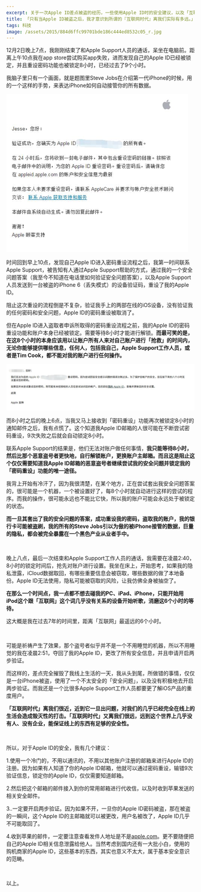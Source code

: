 ```yaml
---
excerpt: 关于一次Apple ID差点被盗的经历，一些使用Apple ID时的安全建议，以及「互联网时代」离我们有多近，又有多远。
title: 「只有当Apple ID被盗之后，我才意识到所谓的『互联网时代』离我们实际有多远。」
tags: 科技
image: /assets/2015/884d6ffc99701bde186c444ed8532c05_r.jpg
---
```


12月2日晚上7点，我刚刚结束了和Apple Support人员的通话，呆坐在电脑前。距离上午10点我在app store尝试购买app失败，进而发现自己的Apple ID已经被锁定，并且重设密码功能也被锁定8小时，已经过去了9个小时。

我脑子里只有一个画面，就是题图里Steve Jobs在介绍第一代iPhone的时候，用的一个这样的手势，来表达iPhone如何自动接管你的所有数据。

![](/assets/2015/07739216db22cbf6ba4071ed3a20813c.jpg)

时间回到早上10点，发现自己Apple ID进入密码重设流程之后，我第一时间联系Apple Support，被告知有人通过Apple Support帮助的方式，通过我的一个安全问题答案（我至今不知道在电话里如何验证安全问题答案），以及Apple Support人员发送到一台被盗的iPhone 6（丢失模式）的设备验证码，重设了我的Apple ID。

阻止这次重设的流程倒是不复杂，验证我手上的两部在线的iOS设备，没有验证我的任何密码和安全问题，Apple ID的密码重设被取消了。

但在Apple ID进入盗取者申诉所取得的密码重设流程之前，我的Apple ID的密码重设功能和账户本身已经被锁定。需要等待8小时才能进行解锁。**而最可笑的是，在这8个小时的本身应该用以让账户所有人来对自己账户进行「抢救」的时间内，无论你能够提供哪些信息，任何人，包括我自己，Apple Support工作人员，或者是Tim Cook，都不能对我的账户进行任何操作。**

![](/assets/2015/e99eada7d040dff6094060f430f0b33a.jpg)

而8小时之后的晚上6点，当我又马上接收到「密码重设」功能再次被锁定8小时的通知邮件之后，我有点慌了。这个知道我Apple ID邮箱的人很可能在不断尝试密码重设，9次失败之后就会自动锁定8小时。

联系Apple Support的结果是，他们无法对账户做任何事情，**我只能等待8小时，然后比那个恶意盗号者更快地，自行解锁账户，更换账户主邮箱。而且这是阻止这个仅仅需要知道我Apple ID邮箱的恶意盗号者继续尝试我的安全问题并锁定我的「密码重设」功能的唯一途径。**

我背上开始有冷汗了，因为我很清楚，在某个地方，正在尝试套出我安全问题答案的，很可能是一个机器，一个被设置好了，每8个小时就自动进行这样的尝试的程序。而我的操作，很可能永远也不能比它快，所以我的账户可能会永远处于被锁定的状态。

**而一旦其套出了我的安全问题的答案，成功重设我的密码，盗取我的账户，我的银行卡可能被盗刷，我的所有的Steve Jobs引以为傲的被iPhone接管的数据，巨量的隐私，都会被完全暴露在一个黑色产业从业者手中。**

<br>

晚上八点，最后一次结束和Apple Support工作人员的通话，我需要在凌晨2:40，8小时的锁定时间后，抢先对账户进行设置。我坐在床上，开始思考，如果我的隐私泄露，iCloud数据取回，有哪些重要信息会被窃取，哪些数据的做了本地备份。Apple ID无法使用，隐私可能被窃取的风险，让我仿佛全身被抽空了。

**在那么一个时间点，我一点都不想去碰我的PC、iPad、iPhone，只能开始用iPod这个跟「互联网」这个词几乎没有关系的设备开始听歌，消磨这6个小时的等待。**

这大概是我在过去7年的时间里，距离「互联网」最遥远的6个小时。

<br>

可能是祈祷产生了效果，那个盗号者似乎并不是一个不用睡觉的机器，所以不用睡觉的我在凌晨2:51，夺回了我的Apple ID，更改了所有安全信息，并且申请开启两步验证。

而这样的，差点完全摧毁了我线上生活的一天，我从头到尾，所做错的事情，仅仅是一台iPhone被盗，使用了一个不太安全的「安全问题」，以及没有积极地去开启两步验证。而我还是一个比很多Apple Support工作人员都要更了解iOS产品的重度用户。

**「互联网时代」离我们很近，近到它一旦出问题，对我们的几乎已经完全在线上的生活会造成毁灭性的打击。「互联网时代」又离我们很远，远到这个世界上几乎没有人、没有企业，能保证线上的东西有足够的安全性。**

<br>

所以，对于Apple ID的安全，我有几个建议：

1.使用一个冷门的，不用以通讯的，不用以其他账户注册的邮箱来进行Apple ID的注册。因为如果有人知道了你的Apple ID邮箱，他就可以通过密码重设，输错9次验证信息，锁定你的Apple ID，仅仅需要知道邮箱。

2.然后把这个邮箱的邮件接入到你的常用邮箱进行代收信，以及时收到苹果发送的相关安全邮件。

3..一定要开启两步验证。因为如果不开，一旦你的Apple ID密码被盗，那在被盗的一瞬间，这个Apple ID的主邮箱就可以被更改，用户名被改了，Apple ID几乎不可能取回了。

4.收到苹果的邮件，一定要注意查看发件人地址是不是[apple.com](https://apple.com)。更不要随便把自己的Apple ID相关信息泄露给他人。当然考虑到国内还有一大批小白，使用的购机商家的Apple ID，这些基本的东西，其实也意义不太大，属于基本安全意识的范畴。

<br>

以上。
